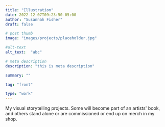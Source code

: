 ```yaml
---
title: "Illustration"
date: 2022-12-07T09:23:50-05:00
author: "Susannah Fisher"
draft: false

# post thumb
image: "images/projects/placeholder.jpg"

#alt-text
alt_text:  "abc"

# meta description
description: "this is meta description"

summary: ""

tag: "front"

type: "work"
---
```


My visual storytelling projects. Some will become part of an artists' book, and others stand alone or are commissioned or end up on merch in my shop.

